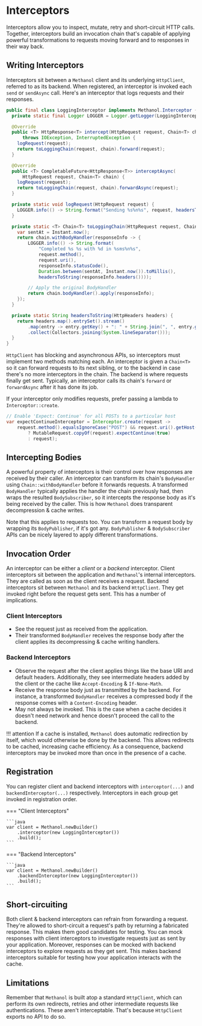 # Interceptors

Interceptors allow you to inspect, mutate, retry and short-circuit HTTP calls. Together, interceptors
build an invocation chain that's capable of applying powerful transformations to requests moving forward
and to responses in their way back.

## Writing Interceptors

Interceptors sit between a `Methanol` client and its underlying `HttpClient`, referred to as its
backend. When registered, an interceptor is invoked each `send` or `sendAsync`
call. Here's an interceptor that logs requests and their responses.

```java
public final class LoggingInterceptor implements Methanol.Interceptor {
  private static final Logger LOGGER = Logger.getLogger(LoggingInterceptor.class.getName());

  @Override
  public <T> HttpResponse<T> intercept(HttpRequest request, Chain<T> chain)
      throws IOException, InterruptedException {
    logRequest(request);
    return toLoggingChain(request, chain).forward(request);
  }

  @Override
  public <T> CompletableFuture<HttpResponse<T>> interceptAsync(
      HttpRequest request, Chain<T> chain) {
    logRequest(request);
    return toLoggingChain(request, chain).forwardAsync(request);
  }

  private static void logRequest(HttpRequest request) {
    LOGGER.info(() -> String.format("Sending %s%n%s", request, headersToString(request.headers())));
  }

  private static <T> Chain<T> toLoggingChain(HttpRequest request, Chain<T> chain) {
    var sentAt = Instant.now();
    return chain.withBodyHandler(responseInfo -> {
        LOGGER.info(() -> String.format(
            "Completed %s %s with %d in %sms%n%s",
            request.method(),
            request.uri(),
            responseInfo.statusCode(),
            Duration.between(sentAt, Instant.now()).toMillis(),
            headersToString(responseInfo.headers())));

        // Apply the original BodyHandler
        return chain.bodyHandler().apply(responseInfo);
    });
  }

  private static String headersToString(HttpHeaders headers) {
    return headers.map().entrySet().stream()
        .map(entry -> entry.getKey() + ": " + String.join(", ", entry.getValue()))
        .collect(Collectors.joining(System.lineSeparator()));
  }
}
```

`HttpClient` has blocking and asynchronous APIs, so interceptors must implement two methods
matching each. An interceptor is given a `Chain<T>` so it can forward requests to 
its next sibling, or to the backend in case there's no more interceptors in the chain. The backend is
where requests finally get sent. Typically, an interceptor calls its chain's `forward` or `forwardAsync`
after it has done its job.

If your interceptor only modifies requests, prefer passing a lambda to `Interceptor::create`.

```java
// Enable 'Expect: Continue' for all POSTs to a particular host
var expectContinueInterceptor = Interceptor.create(request ->
    request.method().equalsIgnoreCase("POST") && request.uri().getHost().equals("api.imgur.com")
        ? MutableRequest.copyOf(request).expectContinue(true)
        : request);
```

## Intercepting Bodies

A powerful property of interceptors is their control over how responses are received by their
caller. An interceptor can transform its chain's `BodyHandler` using
`Chain::withBodyHandler` before it forwards requests. A transformed `BodyHandler` typically applies the handler the chain previously
had, then wraps the resulted `BodySubscriber`, so it intercepts the response body as it's being received
by the caller. This is how `Methanol` does transparent decompression & cache writes.

Note that this applies to requests too. You can transform a request body by wrapping its 
`BodyPublisher`, if it's got any. `BodyPublisher` & `BodySubscriber` APIs can be nicely layered to
apply different transformations.

<!-- TODO mention retries -->

## Invocation Order

An interceptor can be either a *client* or a *backend* interceptor. Client interceptors sit between
the application and `Methanol`'s internal interceptors. They are called as soon as the client
receives a request. Backend interceptors sit between `Methanol` and its backend `HttpClient`. They
get invoked right before the request gets sent. This has a number
of implications.

### Client Interceptors

 * See the request just as received from the application.
 * Their transformed `BodyHandler` receives the response body after the client applies its
   decompressing & cache writing handlers.

### Backend Interceptors

* Observe the request after the client applies things like the base URI and default
  headers. Additionally, they see
  intermediate headers added by the client or the cache like `Accept-Encoding` & `If-None-Math`.
* Receive the response body just as transmitted by the backend. For instance, a transformed
  `BodyHandler` receives a compressed body if the response comes with a `Content-Encoding` header.
* May not always be invoked. This is the case when a cache decides it doesn't need network and hence
  doesn't proceed the call to the backend.

!!! attention
    If a cache is installed, `Methanol` does automatic redirection by itself, which would otherwise
    be done by the backend. This allows redirects to be cached, 
    increasing cache efficiency. As a consequence, backend interceptors may be invoked more than
    once in the presence of a cache.

## Registration

You can register client and backend interceptors with `interceptor(...)` and `backendInterceptor(...)`
respectively. Interceptors in each group get invoked in registration order.

=== "Client Interceptors"

    ```java
    var client = Methanol.newBuilder()
        .interceptor(new LoggingInterceptor())
        .build();
    ```

=== "Backend Interceptors"

    ```java
    var client = Methanol.newBuilder()
        .backendInterceptor(new LoggingInterceptor())
        .build();
    ```

## Short-circuiting

Both client & backend interceptors can refrain from forwarding a request. They're allowed to
short-circuit a request's path by returning a fabricated response. This makes them good candidates
for testing. You can mock responses with client interceptors to investigate requests just
as sent by your application. Moreover, responses can be mocked with backend interceptors to explore
requests as they get sent. This makes backend interceptors suitable for testing how your application
interacts with the cache.

## Limitations

Remember that `Methanol` is built atop a standard `HttpClient`, which can perform its own redirects,
retries and other intermediate requests like authentications. These aren't interceptable. That's
because `HttpClient` exports no API to do so.
